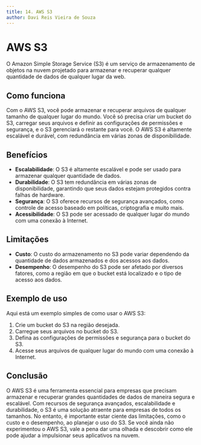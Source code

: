 ```yaml
---
title: 14. AWS S3
author: Davi Reis Vieira de Souza
---
```


# AWS S3

O Amazon Simple Storage Service (S3) é um serviço de armazenamento de objetos na nuvem projetado para armazenar e recuperar qualquer quantidade de dados de qualquer lugar da web.

## Como funciona

Com o AWS S3, você pode armazenar e recuperar arquivos de qualquer tamanho de qualquer lugar do mundo. Você só precisa criar um bucket do S3, carregar seus arquivos e definir as configurações de permissões e segurança, e o S3 gerenciará o restante para você. O AWS S3 é altamente escalável e durável, com redundância em várias zonas de disponibilidade.

## Benefícios

- **Escalabilidade**: O S3 é altamente escalável e pode ser usado para armazenar qualquer quantidade de dados.
- **Durabilidade**: O S3 tem redundância em várias zonas de disponibilidade, garantindo que seus dados estejam protegidos contra falhas de hardware.
- **Segurança**: O S3 oferece recursos de segurança avançados, como controle de acesso baseado em políticas, criptografia e muito mais.
- **Acessibilidade**: O S3 pode ser acessado de qualquer lugar do mundo com uma conexão à Internet.

## Limitações

- **Custo**: O custo do armazenamento no S3 pode variar dependendo da quantidade de dados armazenados e dos acessos aos dados.
- **Desempenho**: O desempenho do S3 pode ser afetado por diversos fatores, como a região em que o bucket está localizado e o tipo de acesso aos dados.

## Exemplo de uso

Aqui está um exemplo simples de como usar o AWS S3:

1. Crie um bucket do S3 na região desejada.
2. Carregue seus arquivos no bucket do S3.
3. Defina as configurações de permissões e segurança para o bucket do S3.
4. Acesse seus arquivos de qualquer lugar do mundo com uma conexão à Internet.

## Conclusão

O AWS S3 é uma ferramenta essencial para empresas que precisam armazenar e recuperar grandes quantidades de dados de maneira segura e escalável. Com recursos de segurança avançados, escalabilidade e durabilidade, o S3 é uma solução atraente para empresas de todos os tamanhos. No entanto, é importante estar ciente das limitações, como o custo e o desempenho, ao planejar o uso do S3. Se você ainda não experimentou o AWS S3, vale a pena dar uma olhada e descobrir como ele pode ajudar a impulsionar seus aplicativos na nuvem.
